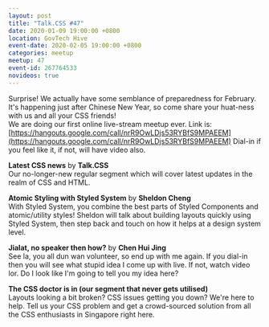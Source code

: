 ```yaml
---
layout: post
title: "Talk.CSS #47"
date: 2020-01-09 19:00:00 +0800
location: GovTech Hive
event-date: 2020-02-05 19:00:00 +0800
categories: meetup
meetup: 47
event-id: 267764533
novideos: true
---
```

Surprise! We actually have some semblance of preparedness for February. It's happening just after Chinese New Year, so come share your huat-ness with us and all your CSS friends!  
We are doing our first online live-stream meetup ever. Link is: [https://hangouts.google.com/call/nrR9OwLDjs53RYBfS9MPAEEM](https://hangouts.google.com/call/nrR9OwLDjs53RYBfS9MPAEEM)
Dial-in if you feel like it, if not, will have video also.

**Latest CSS news** by **Talk.CSS**  
Our no-longer-new regular segment which will cover latest updates in the realm of CSS and HTML.

**Atomic Styling with Styled System** by **Sheldon Cheng**  
With Styled System, you combine the best parts of Styled Components and atomic/utility styles! Sheldon will talk about building layouts quickly using Styled System, then step back and touch on how it helps at a design system level.

**Jialat, no speaker then how?** by **Chen Hui Jing**  
See la, you all dun wan volunteer, so end up with me again. If you dial-in then you will see what stupid idea I come up with live. If not, watch video lor. Do I look like I'm going to tell you my idea here?

**The CSS doctor is in (our segment that never gets utilised)**  
Layouts looking a bit broken? CSS issues getting you down? We're here to help. Tell us your CSS problem and get a crowd-sourced solution from all the CSS enthusiasts in Singapore right here.
